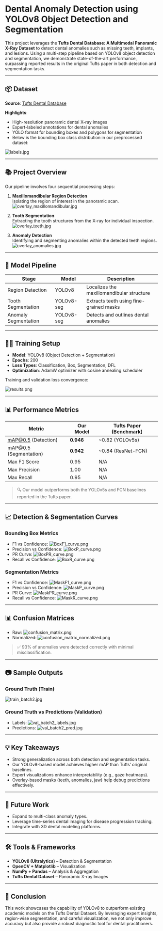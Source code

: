 
# Dental Anomaly Detection using YOLOv8 Object Detection and Segmentation

This project leverages the **Tufts Dental Database: A Multimodal Panoramic X-Ray Dataset** to detect dental anomalies such as missing teeth, implants, and lesions. Using a multi-step pipeline based on YOLOv8 object detection and segmentation, we demonstrate state-of-the-art performance, surpassing reported results in the original Tufts paper in both detection and segmentation tasks.

---

## 📦 Dataset

**Source**: [Tufts Dental Database](https://arxiv.org/abs/2312.06226)

**Highlights**:
- High-resolution panoramic dental X-ray images
- Expert-labeled annotations for dental anomalies
- YOLO format for bounding boxes and polygons for segmentation
- Below is the bounding box class distribution in our preprocessed dataset:

![labels.jpg](TUFTS-project/medical_segmentation/exp_augmented9/labels.jpg)

---

## 📚 Project Overview

Our pipeline involves four sequential processing steps:

1. **Maxillomandibular Region Detection**  
   Isolating the region of interest in the panoramic scan.  
   ![overlay_maxillomandibular.jpg](TUFTS-project\overlay_maxillomandibular.jpg)


2. **Tooth Segmentation**  
   Extracting the tooth structures from the X-ray for individual inspection.  
   ![overlay_teeth.jpg](TUFTS-project\overlay_teeth.jpg)

3. **Anomaly Detection**  
   Identifying and segmenting anomalies within the detected teeth regions.  
   ![overlay_anomalies.jpg](TUFTS-project\overlay_anomalies.jpg)

---

## 🧠 Model Pipeline

| Stage               | Model     | Description                                  |
|---------------------|-----------|----------------------------------------------|
| Region Detection    | YOLOv8    | Localizes the maxillomandibular structure    |
| Tooth Segmentation  | YOLOv8-seg| Extracts teeth using fine-grained masks      |
| Anomaly Segmentation| YOLOv8-seg| Detects and outlines dental anomalies        |

---

## 🏋️‍♂️ Training Setup

- **Model**: YOLOv8 (Object Detection + Segmentation)
- **Epochs**: 200
- **Loss Types**: Classification, Box, Segmentation, DFL
- **Optimization**: AdamW optimizer with cosine annealing scheduler

Training and validation loss convergence:

![results.png](TUFTS-project\medical_segmentation\exp_augmented9\results.png)

---

## 📊 Performance Metrics

| Metric               | Our Model  | Tufts Paper (Benchmark) |
|----------------------|------------|--------------------------|
| mAP@0.5 (Detection)  | **0.946**  | ~0.82 (YOLOv5s)          |
| mAP@0.5 (Segmentation)| **0.942** | ~0.84 (ResNet-FCN)       |
| Max F1 Score         | 0.95       | N/A                      |
| Max Precision        | 1.00       | N/A                      |
| Max Recall           | 0.95       | N/A                      |

> 🔍 Our model outperforms both the YOLOv5s and FCN baselines reported in the Tufts paper.

---

## 📈 Detection & Segmentation Curves

### Bounding Box Metrics
- F1 vs Confidence: ![BoxF1_curve.png](TUFTS-project\medical_segmentation\exp_augmented9\BoxF1_curve.png)
- Precision vs Confidence: ![BoxP_curve.png](TUFTS-project\medical_segmentation\exp_augmented9\BoxP_curve.png)
- PR Curve: ![BoxPR_curve.png](TUFTS-project\medical_segmentation\exp_augmented9\BoxPR_curve.png)
- Recall vs Confidence: ![BoxR_curve.png](TUFTS-project\medical_segmentation\exp_augmented9\BoxR_curve.png)

### Segmentation Metrics
- F1 vs Confidence: ![MaskF1_curve.png](TUFTS-project\medical_segmentation\exp_augmented9\MaskF1_curve.png)
- Precision vs Confidence: ![MaskP_curve.png](TUFTS-project\medical_segmentation\exp_augmented9\MaskP_curve.png)
- PR Curve: ![MaskPR_curve.png](TUFTS-project\medical_segmentation\exp_augmented9\MaskPR_curve.png)
- Recall vs Confidence: ![MaskR_curve.png](TUFTS-project\medical_segmentation\exp_augmented9\MaskR_curve.png)

---

## 📊 Confusion Matrices

- Raw: ![confusion_matrix.png](TUFTS-project\medical_segmentation\exp_augmented9\confusion_matrix.png)
- Normalized: ![confusion_matrix_normalized.png](TUFTS-project\medical_segmentation\exp_augmented9\confusion_matrix_normalized.png)

> ✅ 93% of anomalies were detected correctly with minimal misclassification.

---

## 📷 Sample Outputs

### Ground Truth (Train)
![train_batch2.jpg](TUFTS-project\medical_segmentation\exp_augmented9\train_batch2.jpg)

### Ground Truth vs Predictions (Validation)
- Labels: ![val_batch2_labels.jpg](TUFTS-project\medical_segmentation\exp_augmented9\val_batch2_labels.jpg)
- Predictions: ![val_batch2_pred.jpg](TUFTS-project\medical_segmentation\exp_augmented9\val_batch2_pred.jpg)

---

## 💡 Key Takeaways

- Strong generalization across both detection and segmentation tasks.
- Our YOLOv8-based model achieves higher mAP than Tufts’ original baselines.
- Expert visualizations enhance interpretability (e.g., gaze heatmaps).
- Overlay-based masks (teeth, anomalies, jaw) help debug predictions effectively.

---

## 🔮 Future Work

- Expand to multi-class anomaly types.
- Leverage time-series dental imaging for disease progression tracking.
- Integrate with 3D dental modeling platforms.

---

## 🛠️ Tools & Frameworks

- **YOLOv8 (Ultralytics)** – Detection & Segmentation
- **OpenCV + Matplotlib** – Visualization
- **NumPy + Pandas** – Analysis & Aggregation
- **Tufts Dental Dataset** – Panoramic X-ray Images

---

## 📌 Conclusion

This work showcases the capability of YOLOv8 to outperform existing academic models on the Tufts Dental Dataset. By leveraging expert insights, region-wise segmentation, and careful visualization, we not only improve accuracy but also provide a robust diagnostic tool for dental practitioners.

